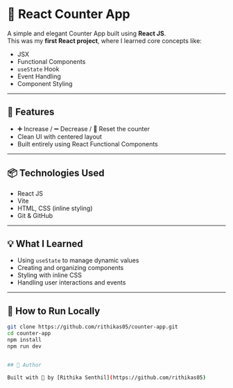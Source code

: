 # 🔢 React Counter App

A simple and elegant Counter App built using **React JS**.  
This was my **first React project**, where I learned core concepts like:

- JSX  
- Functional Components  
- `useState` Hook  
- Event Handling  
- Component Styling

---

## 🚀 Features

- ➕ Increase / ➖ Decrease / 🔁 Reset the counter  
- Clean UI with centered layout  
- Built entirely using React Functional Components


---

## 📦 Technologies Used

- React JS
- Vite
- HTML, CSS (inline styling)
- Git & GitHub

---

## 💡 What I Learned

- Using `useState` to manage dynamic values  
- Creating and organizing components  
- Styling with inline CSS  
- Handling user interactions and events

---

## 📌 How to Run Locally

```bash
git clone https://github.com/rithikas05/counter-app.git
cd counter-app
npm install
npm run dev


## 🌟 Author

Built with 💙 by [Rithika Senthil](https://github.com/rithikas05)